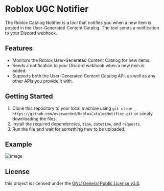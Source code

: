 # Roblox UGC Notifier

The Roblox Catalog Notifier is a tool that notifies you when a new item is posted in the User-Generated Content Catalog. The tool sends a notification to your Discord webhook.

## Features

- Monitors the Roblox User-Generated Content Catalog for new items.
- Sends a notification to your Discord webhook when a new item is added.
- Supports both the User-Generated Content Catalog API, as well as any other APIs you provide it with.

## Getting Started

1. Clone this repository to your local machine using `git clone https://github.com/overworded/RobloxCatalogNotifier.git` or simply downloading the files.
2. Install the required dependencies, `time`, `datetime`, and `requests`.
4. Run the file and wait for something new to be uploaded.

## Example
![image](https://user-images.githubusercontent.com/75399033/220914194-6d063cf7-d3cf-4bff-b855-45b62876568e.png)

## License

this project is licensed under the [GNU General Public License v3.0](https://opensource.org/license/gpl-3-0/).
